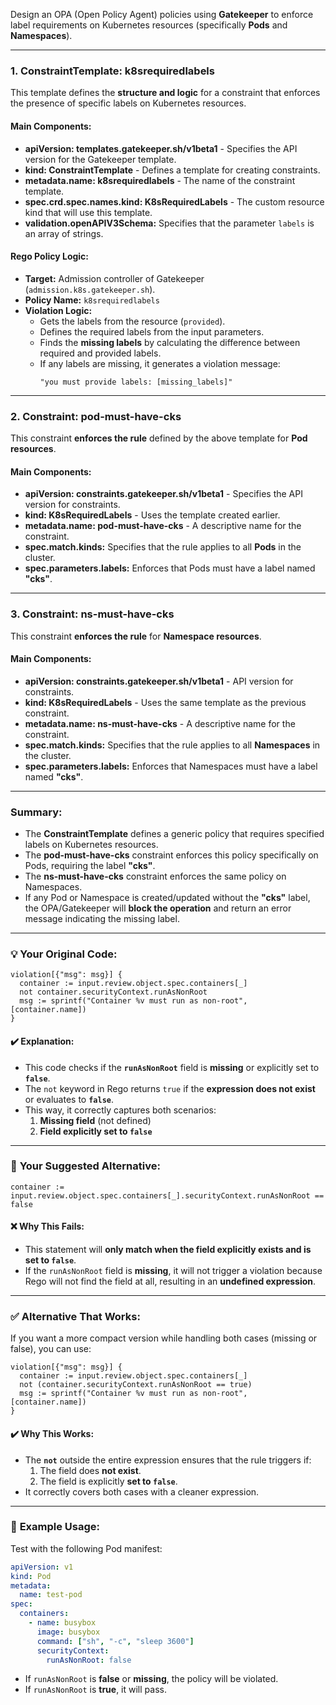 Design an OPA (Open Policy Agent) policies using **Gatekeeper** to enforce label requirements on Kubernetes resources (specifically **Pods** and **Namespaces**). 

---

### **1. ConstraintTemplate: k8srequiredlabels**
This template defines the **structure and logic** for a constraint that enforces the presence of specific labels on Kubernetes resources.

#### **Main Components:**
- **apiVersion: templates.gatekeeper.sh/v1beta1** - Specifies the API version for the Gatekeeper template.
- **kind: ConstraintTemplate** - Defines a template for creating constraints.
- **metadata.name: k8srequiredlabels** - The name of the constraint template.
- **spec.crd.spec.names.kind: K8sRequiredLabels** - The custom resource kind that will use this template.
- **validation.openAPIV3Schema:** Specifies that the parameter `labels` is an array of strings.

#### **Rego Policy Logic:**
- **Target:** Admission controller of Gatekeeper (`admission.k8s.gatekeeper.sh`).
- **Policy Name:** `k8srequiredlabels`
- **Violation Logic:**
  - Gets the labels from the resource (`provided`).
  - Defines the required labels from the input parameters.
  - Finds the **missing labels** by calculating the difference between required and provided labels.
  - If any labels are missing, it generates a violation message:  
    ```
    "you must provide labels: [missing_labels]"
    ```
  
---

### **2. Constraint: pod-must-have-cks**
This constraint **enforces the rule** defined by the above template for **Pod resources**.

#### **Main Components:**
- **apiVersion: constraints.gatekeeper.sh/v1beta1** - Specifies the API version for constraints.
- **kind: K8sRequiredLabels** - Uses the template created earlier.
- **metadata.name: pod-must-have-cks** - A descriptive name for the constraint.
- **spec.match.kinds:** Specifies that the rule applies to all **Pods** in the cluster.
- **spec.parameters.labels:** Enforces that Pods must have a label named **"cks"**.

---

### **3. Constraint: ns-must-have-cks**
This constraint **enforces the rule** for **Namespace resources**.

#### **Main Components:**
- **apiVersion: constraints.gatekeeper.sh/v1beta1** - API version for constraints.
- **kind: K8sRequiredLabels** - Uses the same template as the previous constraint.
- **metadata.name: ns-must-have-cks** - A descriptive name for the constraint.
- **spec.match.kinds:** Specifies that the rule applies to all **Namespaces** in the cluster.
- **spec.parameters.labels:** Enforces that Namespaces must have a label named **"cks"**.

---

### **Summary:**
- The **ConstraintTemplate** defines a generic policy that requires specified labels on Kubernetes resources.
- The **pod-must-have-cks** constraint enforces this policy specifically on Pods, requiring the label **"cks"**.
- The **ns-must-have-cks** constraint enforces the same policy on Namespaces.
- If any Pod or Namespace is created/updated without the **"cks"** label, the OPA/Gatekeeper will **block the operation** and return an error message indicating the missing label.




---

### 💡 **Your Original Code:**  
```rego
violation[{"msg": msg}] {
  container := input.review.object.spec.containers[_]
  not container.securityContext.runAsNonRoot
  msg := sprintf("Container %v must run as non-root", [container.name])
}
```
#### ✔️ **Explanation:**  
- This code checks if the **`runAsNonRoot`** field is **missing** or explicitly set to **`false`**.  
- The `not` keyword in Rego returns `true` if the **expression does not exist** or evaluates to **`false`**.  
- This way, it correctly captures both scenarios:  
  1. **Missing field** (not defined)  
  2. **Field explicitly set to `false`**  

---

### 🚫 **Your Suggested Alternative:**  
```rego
container := input.review.object.spec.containers[_].securityContext.runAsNonRoot == false
```
#### ❌ **Why This Fails:**  
- This statement will **only match when the field explicitly exists and is set to `false`**.  
- If the `runAsNonRoot` field is **missing**, it will not trigger a violation because Rego will not find the field at all, resulting in an **undefined expression**.  

---

### ✅ **Alternative That Works:**  
If you want a more compact version while handling both cases (missing or false), you can use:
```rego
violation[{"msg": msg}] {
  container := input.review.object.spec.containers[_]
  not (container.securityContext.runAsNonRoot == true)
  msg := sprintf("Container %v must run as non-root", [container.name])
}
```
#### ✔️ **Why This Works:**  
- The **`not`** outside the entire expression ensures that the rule triggers if:  
  1. The field does **not exist**.  
  2. The field is explicitly **set to `false`**.  
- It correctly covers both cases with a cleaner expression.  

---

### 📝 **Example Usage:**  
Test with the following Pod manifest:
```yaml
apiVersion: v1
kind: Pod
metadata:
  name: test-pod
spec:
  containers:
    - name: busybox
      image: busybox
      command: ["sh", "-c", "sleep 3600"]
      securityContext:
        runAsNonRoot: false
```
- If `runAsNonRoot` is **false** or **missing**, the policy will be violated.  
- If `runAsNonRoot` is **true**, it will pass.  

